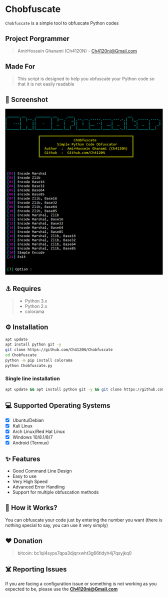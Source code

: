 # Chobfuscate
`Chobfuscate` is a simple tool to obfuscate Python codes

## Project Porgrammer
> AmirHossein Ghanami (Ch4120N) - Ch4120ni@Gmail.com

## Made For
> This script is designed to help you obfuscate your Python code so that it is not easily readable

## 👀 Screenshot
<img src="./img.png" alt="screenshot"/>

## ⚓ Requires
> - Python 3.x
> - Python 2.x
> - colorama

## ⚙️ Installation
```bash
apt update
apt install python git -y
git clone https://github.com/Ch4120N/Chobfuscate
cd Chobfuscate
python -m pip install colorama
python Chobfuscate.py
```
### Single line installation
```bash
apt update && apt install python git -y && git clone https://github.com/Ch4120N/Chobfuscate && python -m pip install colorama && python Chobfuscate.py
```
## 💻 Supported Operating Systems
- [X] Ubuntu/Debian
- [X] Kali Linux
- [X] Arch Linux/Red Hat Linux
- [X] Windows 10/8.1/8/7
- [X] Android (Termux)

## ✨ Features

* Good Command Line Design
* Easy to use
* Very High Speed
* Advanced Error Handling
* Support for multiple obfuscation methods

## 📝️ How it Works?
You can obfuscate your code just by entering the number you want (there is nothing special to say, you can use it very simply)

## ❤️ Donation 
> bitcoin:   bc1ql4syps7qpa3djqrxwht3g66tldyh4j7qsyjkq0

## ☠️ Reporting Issues

If you are facing a configuration issue or something is not working as you expected to be, please use the **Ch4120ni@Gmail.com**